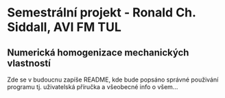 # Semestrální projekt - Ronald Ch. Siddall, AVI FM TUL
## Numerická homogenizace mechanických vlastností
Zde se v budoucnu zapíše README, kde bude popsáno správné použivání programu tj. uživatelská příručka a všeobecné info o všem...

